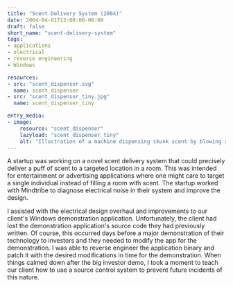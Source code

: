 ```yaml
---
title: "Scent Delivery System (2004)"
date: 2004-04-01T12:00:00-08:00
draft: false
short_name: "scent-delivery-system"
tags: 
- applications
- electrical
- reverse engineering
- Windows

resources:
- src: "scent_dispenser.svg"
  name: scent_dispenser
- src: "scent_dispenser_tiny.jpg"
  name: scent_dispenser_tiny

entry_media:
- image:
    resource: "scent_dispenser"
    lazyload: "scent_dispenser_tiny"
    alt: "Illustration of a machine dispensing skunk scent by blowing air across a live skunk towards a person watching TV"
---
```

A startup was working on a novel scent delivery system that could precisely deliver a puff of scent
to a targeted location in a room. This was intended for entertainment or advertising applications
where one might care to target a single individual instead of filling a room with scent. The startup
worked with Mindtribe to diagnose electrical noise in their system and improve the design.

I assisted with the electrical design overhaul and improvements to our client's Windows demonstration
application. Unfortunately, the client had lost the demonstration application's source code they had
previously written. Of course, this occurred days before a major demonstration of their technology
to investors and they needed to modify the app for the demonstration. I was able to reverse engineer
the application binary and patch it with the desired modifications in time for the demonstration.
When things calmed down after the big investor demo, I took a moment to teach our client how to use
a source control system to prevent future incidents of this nature.

